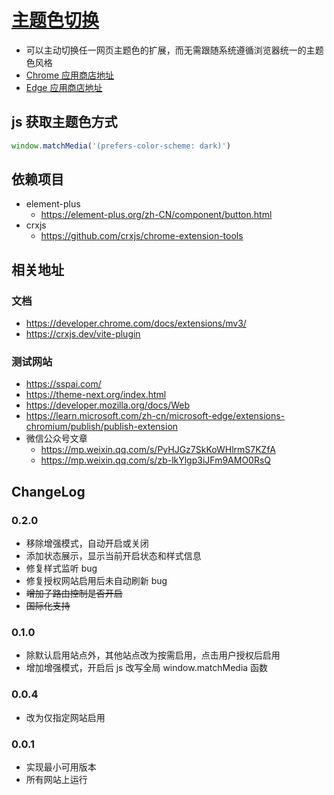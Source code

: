 # [主题色切换](https://github.com/TaumuLu/theme-color-switch)

- 可以主动切换任一网页主题色的扩展，而无需跟随系统遵循浏览器统一的主题色风格
- [Chrome 应用商店地址](https://chrome.google.com/webstore/detail/theme-color-switch/mgmpaknickmjdkgacgnkdgakngohhfje)
- [Edge 应用商店地址](https://microsoftedge.microsoft.com/addons/detail/bmpdefkcildkmjdlcbbpjjinaijpledn)

## js 获取主题色方式

```javascript
window.matchMedia('(prefers-color-scheme: dark)')
```

## 依赖项目

- element-plus
  - https://element-plus.org/zh-CN/component/button.html
- crxjs
  - https://github.com/crxjs/chrome-extension-tools

## 相关地址

### 文档

- https://developer.chrome.com/docs/extensions/mv3/
- https://crxjs.dev/vite-plugin

### 测试网站

- https://sspai.com/
- https://theme-next.org/index.html
- https://developer.mozilla.org/docs/Web
- https://learn.microsoft.com/zh-cn/microsoft-edge/extensions-chromium/publish/publish-extension
- 微信公众号文章
  - https://mp.weixin.qq.com/s/PyHJGz7SkKoWHlrmS7KZfA
  - https://mp.weixin.qq.com/s/zb-lkYlgp3iJFm9AMO0RsQ

## ChangeLog

### 0.2.0

- 移除增强模式，自动开启或关闭
- 添加状态展示，显示当前开启状态和样式信息
- 修复样式监听 bug
- 修复授权网站启用后未自动刷新 bug
- ~~增加子路由控制是否开启~~
- ~~国际化支持~~

### 0.1.0

- 除默认启用站点外，其他站点改为按需启用，点击用户授权后启用
- 增加增强模式，开启后 js 改写全局 window.matchMedia 函数

### 0.0.4

- 改为仅指定网站启用

### 0.0.1

- 实现最小可用版本
- 所有网站上运行
